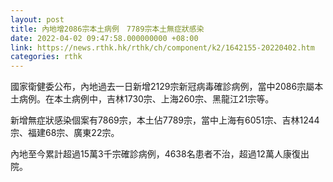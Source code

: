 ```yaml
---
layout: post
title: 內地增2086宗本土病例　7789宗本土無症狀感染
date: 2022-04-02 09:47:58.000000000 +08:00
link: https://news.rthk.hk/rthk/ch/component/k2/1642155-20220402.htm
categories: rthk
---
```


國家衛健委公布，內地過去一日新增2129宗新冠病毒確診病例，當中2086宗屬本土病例。在本土病例中，吉林1730宗、上海260宗、黑龍江21宗等。

新增無症狀感染個案有7869宗，本土佔7789宗，當中上海有6051宗、吉林1244宗、福建68宗、廣東22宗。

內地至今累計超過15萬3千宗確診病例，4638名患者不治，超過12萬人康復出院。

